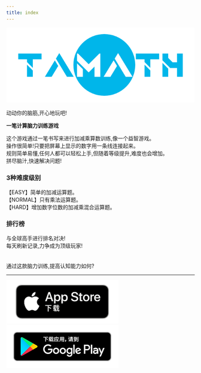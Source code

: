 ```yaml
---
title: index
---
```


![top banner](img_app_logo.png)

动动你的脑筋,开心地玩吧!

<b>一笔计算脑力训练游戏</b>

这个游戏通过一笔书写来进行加减乘算数训练,像一个益智游戏。<br>
操作很简单!只要把屏幕上显示的数字用一条线连接起来。<br>
规则简单易懂,任何人都可以轻松上手,但随着等级提升,难度也会增加。<br>
拼尽脑汁,快速解决问题!<br>

<h3>3种难度级别</h3>
【EASY】简单的加减运算题。<br>
【NORMAL】只有乘法运算题。<br>
【HARD】增加数字位数的加减乘混合运算题。<br>

<h3>排行榜</h3>
与全球高手进行排名对决!<br>
每天刷新记录,力争成为顶级玩家!
<br><br><br>
通过这款脑力训练,提高认知能力如何?

-------

[![App store link](img_appstore_banner.zh.png#imgleft)](https://itunes.apple.com/cn/app/id6468984358?mt=8)[![Google Play link](img_google-play-badge.zh.png#imgleft)](https://play.google.com/store/apps/details?id=jp.hyoromo.tamath)
<div class="clear clear_box"></div>